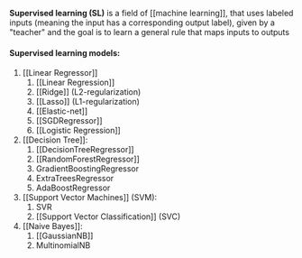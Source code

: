 **Supervised learning (SL)** is a field of [[machine learning]], that uses labeled inputs (meaning the input has a corresponding output label), given by a "teacher" and the goal is to learn a general rule that maps inputs to outputs

#### Supervised learning models:

1. [[Linear Regressor]]
	1. [[Linear Regression]]
	2. [[Ridge]] (L2-regularization)
	3. [[Lasso]] (L1-regularization)
	4. [[Elastic-net]]
	5. [[SGDRegressor]]
	6. [[Logistic Regression]]
2. [[Decision Tree]]:
	1. [[DecisionTreeRegressor]]
	2. [[RandomForestRegressor]]
	3. GradientBoostingRegressor
	4. ExtraTreesRegressor
	5. AdaBoostRegressor
3. [[Support Vector Machines]] (SVM):
	1. SVR
	2. [[Support Vector Classification]] (SVC)
4. [[Naive Bayes]]:
	1. [[GaussianNB]]
	2. MultinomialNB
